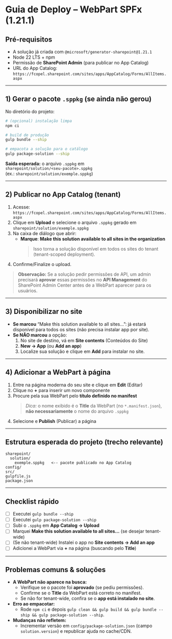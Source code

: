 # Guia de Deploy – WebPart SPFx (1.21.1)

## Pré-requisitos
- A solução já criada com `@microsoft/generator-sharepoint@1.21.1`
- Node 22 LTS + npm
- Permissão de **SharePoint Admin** (para publicar no App Catalog)
- URL do App Catalog:  
  `https://fcopel.sharepoint.com/sites/apps/AppCatalog/Forms/AllItems.aspx`

---

## 1) Gerar o pacote `.sppkg` (se ainda não gerou)
No diretório do projeto:

```bash
# (opcional) instalação limpa
npm ci

# build de produção
gulp bundle --ship

# empacota a solução para o catálogo
gulp package-solution --ship
```

**Saída esperada:** o arquivo `.sppkg` em  
`sharepoint/solution/<seu-pacote>.sppkg`  
(ex.: `sharepoint/solution/exemple.sppkg`)

---

## 2) Publicar no App Catalog (tenant)
1. Acesse: `https://fcopel.sharepoint.com/sites/apps/AppCatalog/Forms/AllItems.aspx`
2. Clique em **Upload** e selecione o arquivo `.sppkg` gerado em  
   `sharepoint/solution/exemple.sppkg`
3. Na caixa de diálogo que abrir:
   - **Marque**: **Make this solution available to all sites in the organization**  
     > Isso torna a solução disponível em todos os sites do tenant (tenant-scoped deployment).
4. Confirme/Finalize o upload.

> **Observação:** Se a solução pedir permissões de API, um admin precisará **aprovar** essas permissões no **API Management** do SharePoint Admin Center antes de a WebPart aparecer para os usuários.

---

## 3) Disponibilizar no site
- **Se marcou** “Make this solution available to all sites…”: já estará disponível para todos os sites (não precisa instalar app por site).
- **Se NÃO marcou** a opção:
  1. No site de destino, vá em **Site contents** (Conteúdos do Site)  
  2. **New → App** (ou **Add an app**)  
  3. Localize sua solução e clique em **Add** para instalar no site.

---

## 4) Adicionar a WebPart à página
1. Entre na página moderna do seu site e clique em **Edit** (Editar)
2. Clique no **+** para inserir um novo componente
3. Procure pela sua WebPart pelo **título definido no manifest**  
   > *Dica:* o nome exibido é o **Title** da WebPart (no `*.manifest.json`), **não necessariamente** o nome do arquivo `.sppkg`
4. Selecione e **Publish** (Publicar) a página

---

## Estrutura esperada do projeto (trecho relevante)
```
sharepoint/
  solution/
    exemple.sppkg   <-- pacote publicado no App Catalog
config/
src/
gulpfile.js
package.json
```

---

## Checklist rápido
- [ ] Executei `gulp bundle --ship`
- [ ] Executei `gulp package-solution --ship`
- [ ] Subi o `.sppkg` em **App Catalog → Upload**
- [ ] Marquei **Make this solution available to all sites...** (se desejar tenant-wide)
- [ ] (Se não tenant-wide) Instalei o app no **Site contents → Add an app**
- [ ] Adicionei a WebPart via **+** na página (buscando pelo **Title**)

---

## Problemas comuns & soluções
- **A WebPart não aparece na busca:**  
  - Verifique se o pacote foi **aprovado** (se pediu permissões).  
  - Confirme se o **Title** da WebPart está correto no manifest.  
  - Se não for tenant-wide, confira se o **app está instalado no site**.
- **Erro ao empacotar:**  
  - Rode `npm ci` e depois `gulp clean && gulp build && gulp bundle --ship && gulp package-solution --ship`.
- **Mudanças não refletem:**  
  - Incrementar versão em `config/package-solution.json` (campo `solution.version`) e republicar ajuda no cache/CDN.
